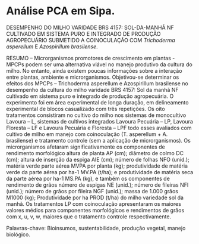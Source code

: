 # Análise PCA em Sipa.  

DESEMPENHO DO MILHO VARIDADE BRS 4157: SOL-DA-MANHÃ NF CULTIVADO EM SISTEMA PURO E INTEGRADO DE PRODUÇÃO AGROPECUÁRIO SUBMETIDO A COINOCULAÇÃO COM _Trichoderma asperellum_ E _Azospirillum brasilense_.  

RESUMO – Microrganismos promotores de crescimento em plantas - MPCPs podem ser uma alternativa viável no manejo produtivo da cultura do milho. No entanto, ainda existem poucas informações sobre a interação entre plantas, ambiente e microrganismos. Objetivou-se determinar os efeitos dos MPCPs – Trichoderma asperellum e Azospirillum brasilense no desempenho da cultura do milho varidade BRS 4157: Sol da manhã NF cultivado em sistema puro e integrado de produção agropecuária. O experimento foi em área experimental de longa duração, em delineamento experimental de blocos casualizado com três repetições. Os oito tratamentos consistiram no cultivo do milho nos sistemas de monocultivo Lavoura – L, sistemas de cultivos integrados Lavoura Pecuária – LP, Lavoura Floresta – LF e Lavoura Pecuária e Floresta – LPF todo esses avaliados com cultivo de milho em manejo com coinoculação (T. asperellum + A. brasilense) e tratamento controle (sem a aplicação de microrganismos). Os microrganismos afetaram significativamente os componentes de rendimento morfológico altura de planta AP (cm); diâmetro de colmo DC (cm); altura de inserção da espiga AIE (cm); número de folhas NFO (unid.); matéria verde parte aérea MVPA por planta (kg); produtividade de matéria verde da parte aérea por ha-1 MV.PA (t/ha); e produtividade de matéria seca da parte aérea por ha-1 MS.PA (kg), e também os componentes de rendimento de grãos número de espigas NE (unid.); número de fileiras NFI (unid.); número de grãos por fileira NGF (unid.); massa de 1.000 grãos M1000 (kg); Produtividade por ha PROD (t/ha) do milho variedade sol da manhã. Os tratamentos LP com coinoculação apresentaram os maiores valores médios para componentes morfológicos e rendimentos de grãos com x, u, v, w, maiores que o tratamento controle respectivamente. 

Palavras-chave: Bioinsumos, sustentabilidade, produção vegetal, manejo biológico. 